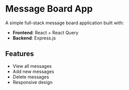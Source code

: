 # Message Board App

A simple full-stack message board application built with:

- **Frontend**: React + React Query
- **Backend**: Express.js

## Features

- View all messages
- Add new messages
- Delete messages
- Responsive design
